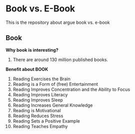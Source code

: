 # Book vs. E-Book
This is the repository about argue book vs. e-book

## Book

**Why book is interesting?**
1. There are around 130 million published books.

**Benefit about BOOK**
1. Reading Exercises the Brain
2. Reading is a Form of (free) Entertainment
3. Reading Improves Concentration and the Ability to Focus
4. Reading Improves Literacy
5. Reading Improves Sleep
6. Reading Increases General Knowledge
7. Reading is Motivational
8. Reading Reduces Stress
9. Reading Sets a Positive Example
10. Reading Teaches Empathy

    